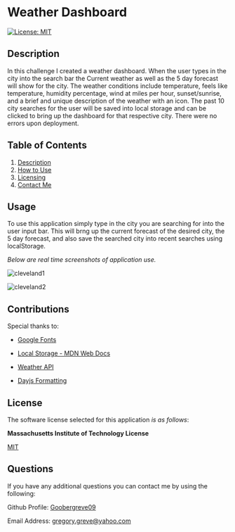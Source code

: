 # Weather Dashboard

  [![License: MIT](https://img.shields.io/badge/License-MIT-yellow.svg)](https://opensource.org/licenses/MIT)

  
## Description

In this challenge I created a weather dashboard. When the user types in the city into the search bar the Current weather as well as the 5 day forecast will show for the city. The weather conditions include temperature, feels like temperature, humidity percentage, wind at miles per hour, sunset/sunrise, and a brief and unique description of the weather with an icon. The past 10 city searches for the user will be saved into local storage and can be clicked to bring up the dashboard for that respective city. There were no errors upon deployment.


  
## Table of Contents

1. [Description](#description)   
2. [How to Use](#usage)  
3. [Licensing](#license)  
4. [Contact Me](#questions)



## Usage

To use this application simply type in the city you are searching for into the user input bar. This will brng up the current forecast of the desired city, the 5 day forecast, and also save the searched city into recent searches using localStorage. 

*Below are real time screenshots of application use.*

![cleveland1](https://github.com/Goobergreve09/weather-dashboard-api/assets/143923830/2e2d2e20-2e30-48c4-9ce8-be08b1b374a3)

![cleveland2](https://github.com/Goobergreve09/weather-dashboard-api/assets/143923830/5b382259-7ce6-49cc-a499-33f938e4b3e4)

## Contributions

Special thanks to: 

* [Google Fonts](https://fonts.google.com/)

* [Local Storage - MDN Web Docs](https://developer.mozilla.org/en-US/docs/Web/API/Window/localStorage)

* [Weather API](https://openweathermap.org/api)

* [Dayjs Formatting](https://day.js.org/docs/en/display/format)



## License

The software license selected for this application *is as follows*:

**Massachusetts Institute of Technology License**

[MIT](https://opensource.org/licenses/MIT)




## Questions

If you have any additional questions you can contact me by using the following:

 Github Profile: [Goobergreve09](https://www.github.com/Goobergreve09)

 Email Address: gregory.greve@yahoo.com
 


